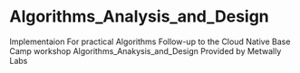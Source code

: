 # Algorithms_Analysis_and_Design
Implementaion For practical Algorithms
Follow-up to the Cloud Native Base Camp workshop Algorithms_Anakysis_and_Design
Provided by Metwally Labs
